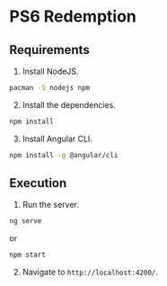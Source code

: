 # PS6 Redemption
## Requirements
1. Install NodeJS.
```bash
pacman -S nodejs npm
```
2. Install the dependencies.
```bash
npm install
```

3. Install Angular CLI.
```bash
npm install -g @angular/cli
```

## Execution
1. Run the server.
```bash
ng serve
```
or
```bash
npm start
```

2. Navigate to `http://localhost:4200/`.
